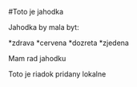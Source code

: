 #Toto je jahodka

Jahodka by mala byt:

*zdrava
*cervena
*dozreta
*zjedena

Mam rad jahodku

Toto je riadok pridany lokalne

